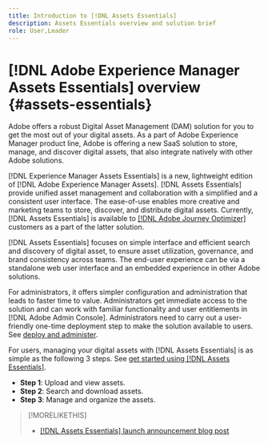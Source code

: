 ```yaml
---
title: Introduction to [!DNL Assets Essentials]
description: Assets Essentials overview and solution brief
role: User,Leader
---
```

# [!DNL Adobe Experience Manager Assets Essentials] overview {#assets-essentials}

<!-- TBD: Update this banner to remove Beta label. 
![Banner image for beta docs](assets/do-not-localize/banner-image-beta-docs.png)
-->

Adobe offers a robust Digital Asset Management (DAM) solution for you to get the most out of your digital assets. As a part of Adobe Experience Manager product line, Adobe is offering a new SaaS solution to store, manage, and discover digital assets, that also integrate natively with other Adobe solutions. 

[!DNL Experience Manager Assets Essentials] is a new, lightweight edition of [!DNL Adobe Experience Manager Assets]. [!DNL Assets Essentials] provide unified asset management and collaboration with a simplified and a consistent user interface. The ease-of-use enables more creative and marketing teams to store, discover, and distribute digital assets. Currently, [!DNL Assets Essentials] is available to [[!DNL Adobe Journey Optimizer]](https://experienceleague.adobe.com/docs/journey-optimizer/using/ajo-home.html) customers as a part of the latter solution.

[!DNL Assets Essentials] focuses on simple interface and efficient search and discovery of digital asset, to ensure asset utilization, governance, and brand consistency across teams. The end-user experience can be via a standalone web user interface and an embedded experience in other Adobe solutions. 

For administrators, it offers simpler configuration and administration that leads to faster time to value. Administrators get immediate access to the solution and can work with familiar functionality and user entitlements in [!DNL Adobe Admin Console]. Administrators need to carry out a user-friendly one-time deployment step to make the solution available to users. See [deploy and administer](/help/deploy-administer.md).

For users, managing your digital assets with [!DNL Assets Essentials] is as simple as the following 3 steps. See [get started using [!DNL Assets Essentials]](/help/get-started.md).

* **Step 1**: Upload and view assets.
* **Step 2**: Search and download assets.
* **Step 3**: Manage and organize the assets. 

>[!MORELIKETHIS]
>
>* [[!DNL Assets Essentials] launch announcement blog post](https://blog.adobe.com/en/publish/2021/04/27/introducing-adobe-experience-manager-assets-essentials-to-simplify-collaboration-across-teams.html)